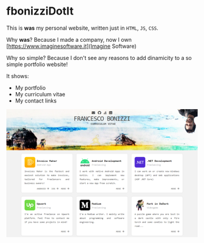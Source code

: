 # fbonizziDotIt

This is **was** my personal website, written just in `HTML`, `JS`, `CSS`.

Why **was**? Because I made a company, now I own [https://www.imaginesoftware.it](Imagine Software)
 
Why so simple?
Because I don't see any reasons to add dinamicity to a so simple portfolio website!

It shows:
- My portfolio 
- My curriculum vitae
- My contact links

![A screenshot of my fbonizzi.it](screenshot.png)
